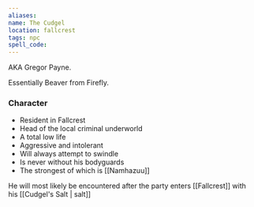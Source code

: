 ```yaml
---
aliases:
name: The Cudgel
location: fallcrest
tags: npc
spell_code:
---
```


AKA Gregor Payne.

Essentially Beaver from Firefly.

### Character
- Resident in Fallcrest
- Head of the local criminal underworld
- A total low life
- Aggressive and intolerant
- Will always attempt to swindle
- Is never without his bodyguards
- The strongest of which is [[Namhazuu]]

He will most likely be encountered after the party enters [[Fallcrest]] with his [[Cudgel's Salt | salt]]